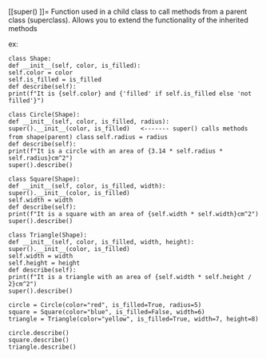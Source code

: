 [[super() ]]= Function used in a child class to call methods from a parent class (superclass).
Allows you to extend the functionality of the inherited methods

ex:

`class Shape:`  
	`def __init__(self, color, is_filled):`  
        `self.color = color`  
        `self.is_filled = is_filled`  
	   `def describe(self):`  
        `print(f"It is {self.color} and {'filled' if self.is_filled else 'not filled'}")`  
        
`class Circle(Shape):`  
    `def __init__(self, color, is_filled, radius):`  
        `super().__init__(color, is_filled)   <------- super() calls methods from shape(parent) class`
        `self.radius = radius`  
	`def describe(self):`  
        `print(f"It is a circle with an area of {3.14 * self.radius * self.radius}cm^2")`  
        `super().describe()`  
        
 `class Square(Shape):`  
    `def __init__(self, color, is_filled, width):`  
        `super().__init__(color, is_filled)`  
        `self.width = width`  
    `def describe(self):`  
        `print(f"It is a square with an area of {self.width * self.width}cm^2")`  
        `super().describe()`  
        
`class Triangle(Shape):`  
    `def __init__(self, color, is_filled, width, height):`  
        `super().__init__(color, is_filled)`  
        `self.width = width`  
        `self.height = height`  
	`def describe(self):`  
        `print(f"It is a triangle with an area of {self.width * self.height / 2}cm^2")`  
        `super().describe()`  
        
`circle = Circle(color="red", is_filled=True, radius=5)`  
`square = Square(color="blue", is_filled=False, width=6)`  
`triangle = Triangle(color="yellow", is_filled=True, width=7, height=8)`  

`circle.describe()`  
`square.describe()`  
`triangle.describe()` 